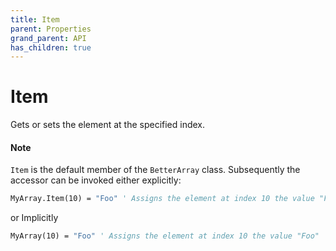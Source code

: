 ```yaml
---
title: Item
parent: Properties
grand_parent: API
has_children: true 
---
```


# Item

Gets or sets the element at the specified index.

#### Note
`Item` is the default member of the `BetterArray` class. Subsequently the accessor can be invoked either explicitly:

```vb
MyArray.Item(10) = "Foo" ' Assigns the element at index 10 the value "Foo"
```

or Implicitly

```vb
MyArray(10) = "Foo" ' Assigns the element at index 10 the value "Foo"
```
